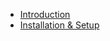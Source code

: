- [Introduction](/open-source/packages/syliusproductsamplesplugin/docs/1.x/intro)
- [Installation & Setup](/open-source/packages/syliusproductsamplesplugin/docs/1.x/installation)
